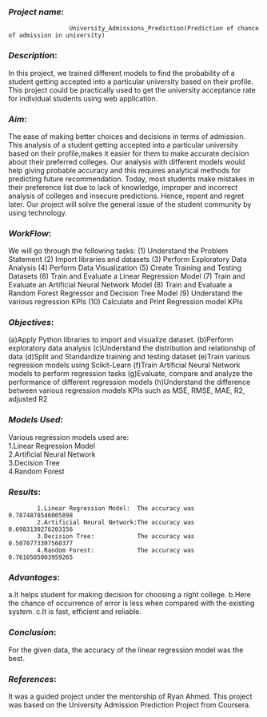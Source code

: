 ### _**Project name**_:

                     University_Admissions_Prediction(Prediction of chance of admission in university)

### _**Description**_: 
In this project, we trained different models to find the probability of a student getting accepted into a particular university based on their profile. This project could be practically used to get the university acceptance rate for individual students using web application.

             
### _**Aim**_:       
The ease of making better choices and decisions in terms of admission. This analysis of a student getting accepted into a particular university based on their profile,makes it easier for them to make accurate decision about their preferred colleges. Our analysis with different models would help giving probable accuracy and this requires analytical methods for predicting future recommendation.
Today, most students make mistakes in their preference list due to lack of knowledge, improper and incorrect analysis of colleges and insecure predictions. 
Hence, repent and regret later. Our project will solve the general issue of the student community by using technology.

### _**WorkFlow**_:  

We will go through the following tasks:
(1) Understand the Problem Statement
(2) Import libraries and datasets
(3) Perform Exploratory Data Analysis
(4) Perform Data Visualization
(5) Create Training and Testing Datasets
(6) Train and Evaluate a Linear Regression Model
(7) Train and Evaluate an Artificial Neural Network Model
(8) Train and Evaluate a Random Forest Regressor and Decision Tree Model
(9) Understand the various regression KPIs
(10) Calculate and Print Regression model KPIs
             
### _**Objectives**_: 
(a)Apply Python libraries to import and visualize dataset.
(b)Perform exploratory data analysis
(c)Understand the distribution and relationship of data
(d)Split and Standardize training and testing dataset
(e)Train various regression models using Scikit-Learn
(f)Train Artificial Neural Network models to perform regression tasks
(g)Evaluate, compare and analyze the performance of different regression models
(h)Understand the difference between various regression models KPIs such as MSE, RMSE, MAE, R2, adjusted R2

             
### _**Models Used**_: 
Various regression models used are:</br>
1.Linear Regression Model</br>
2.Artificial Neural Network</br>
3.Decision Tree</br>
4.Random Forest</br>
              
### _**Results**_:   

            1.Linear Regression Model:  The accuracy was 0.7874878546005898
            2.Artificial Neural Network:The accuracy was 0.6983130276203156
            3.Decision Tree:            The accuracy was 0.5070773307560377
            4.Random Forest:            The accuracy was 0.7610585003959265
               
### _**Advantages**_: 
a.It helps student for making decision for choosing a right college.
b.Here the chance of occurrence of error is less when compared with the existing system.
c.It is fast, efficient and reliable.

### _**Conclusion**_: 
For the given data, the accuracy of the linear regression model was the best.
                          
### _**References**_: 
It was a guided project under the mentorship of Ryan Ahmed.
This project was based on the University Admission Prediction Project from Coursera.
